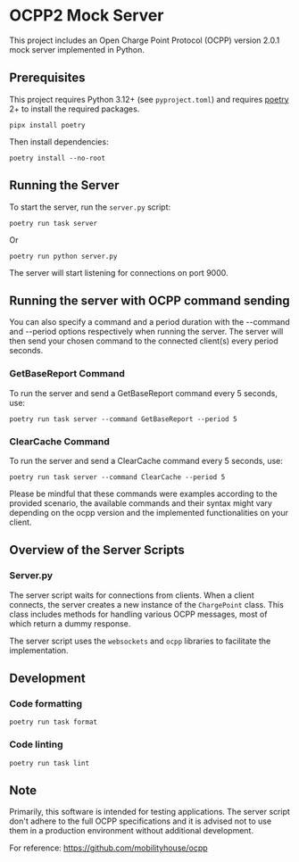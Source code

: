# OCPP2 Mock Server

This project includes an Open Charge Point Protocol (OCPP) version 2.0.1 mock server implemented in Python.

## Prerequisites

This project requires Python 3.12+ (see `pyproject.toml`) and requires [poetry](https://python-poetry.org/) 2+ to install the required packages.

```shell
pipx install poetry
```

Then install dependencies:

```shell
poetry install --no-root
```

## Running the Server

To start the server, run the `server.py` script:

```shell
poetry run task server
```

Or

```shell
poetry run python server.py
```

The server will start listening for connections on port 9000.

## Running the server with OCPP command sending

You can also specify a command and a period duration with the --command and --period options respectively when running the server. The server will then send your chosen command to the connected client(s) every period seconds.

### GetBaseReport Command

To run the server and send a GetBaseReport command every 5 seconds, use:

```shell
poetry run task server --command GetBaseReport --period 5
```

### ClearCache Command

To run the server and send a ClearCache command every 5 seconds, use:

```shell
poetry run task server --command ClearCache --period 5
```

Please be mindful that these commands were examples according to the provided scenario, the available commands and their syntax might vary depending on the ocpp version and the implemented functionalities on your client.

## Overview of the Server Scripts

### Server.py

The server script waits for connections from clients. When a client connects, the server creates a new instance of the `ChargePoint` class. This class includes methods for handling various OCPP messages, most of which return a dummy response.

The server script uses the `websockets` and `ocpp` libraries to facilitate the implementation.

## Development

### Code formatting

```shell
poetry run task format
```

### Code linting

```shell
poetry run task lint
```

## Note

Primarily, this software is intended for testing applications. The server script don't adhere to the full OCPP specifications and it is advised not to use them in a production environment without additional development.

For reference:
https://github.com/mobilityhouse/ocpp

